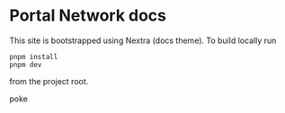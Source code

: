 # Portal Network docs

This site is bootstrapped using Nextra (docs theme). To build locally run
```
pnpm install
pnpm dev
```

from the project root.

poke

